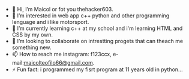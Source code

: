 - 👋 Hi, I’m Maicol or fot you thehacker603.
- 👀 I’m interested in web app c++ python and other programming lenguage and i like motorsport.  
- 🌱 I’m currently learning c++ at my school and i'm learning HTML and CSS by my own. 
- 💞️ I’m looking to collaborate on intrestting progets that can theach me something new.
- 📫 How to reach me instagram: f123ccx, e-mail:maicolteofilo66@gmail.com.
- ⚡ Fun fact: i programmed my fisrt program at 11 years old in python...

<!---
thehacker603/thehacker603 is a ✨ special ✨ repository because its `README.md` (this file) appears on your GitHub profile.
You can click the Preview link to take a look at your changes.
--->
